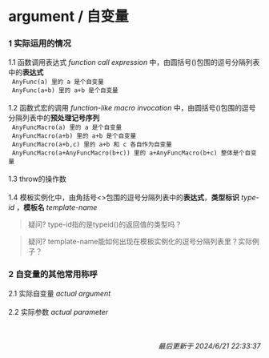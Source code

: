 # argument / 自变量<br>
### 1 实际运用的情况<br>
1.1 函数调用表达式 *function call expression* 中，由圆括号()包围的逗号分隔列表中的**表达式**<br>
``` AnyFunc(a) 里的 a 是个自变量```<br>
``` AnyFunc(a+b) 里的 a+b 是个自变量```<br>
<br>
1.2 函数式宏的调用 *function-like macro invocation* 中，由圆括号()包围的逗号分隔列表中的**预处理记号序列**<br>
``` AnyFuncMacro(a) 里的 a 是个自变量```<br>
``` AnyFuncMacro(a+b) 里的 a+b 是个自变量```<br>
``` AnyFuncMacro(a+b,c) 里的 a+b 和 c 各自作为自变量```<br>
``` AnyFuncMacro(a+AnyFuncMacro(b+c)) 里的 a+AnyFuncMacro(b+c) 整体是个自变量```<br>
<br>
1.3 throw的操作数<br>
<br>
1.4 模板实例化中，由角括号<>包围的逗号分隔列表中的**表达式**，**类型标识** *type-id* ，**模板名** *template-name* <br>
>疑问? type-id指的是typeid()的返回值的类型吗？<br>

>疑问? template-name能如何出现在模板实例化的逗号分隔列表里？实际例子？<br>
### 2 自变量的其他常用称呼<br>
2.1 实际自变量 *actual argument* <br>
<br>
2.2 实际参数 *actual parameter* <br>
<br>
<br><p align="right">*最后更新于 2024/6/21 22:33:37*
